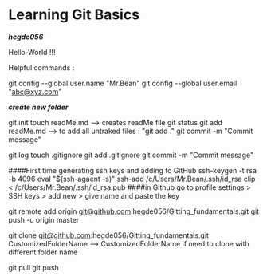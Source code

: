 # Learning Git Basics

 ***hegde056***

Hello-World !!!

Helpful commands : 

git config --global user.name "Mr.Bean"
git config --global user.email "abc@xyz.com"

***create new folder***

git init 
touch readMe.md				--> creates readMe file
git status
git add readMe.md			--> to add all untraked files : "git add ."
git commit  -m "Commit message"

git log 
touch .gitignore
git add .gitignore
git commit  -m "Commit message"		

####First time generating ssh keys and adding to GitHub
ssh-keygen -t rsa -b 4096
eval "$(ssh-agaent -s)"
ssh-add /c/Users/Mr.Bean/.ssh/id_rsa
clip < /c/Users/Mr.Bean/.ssh/id_rsa.pub
####in Github go to profile settings > SSH keys > add new > give name and paste the key 


git remote add origin git@github.com:hegde056/Gitting_fundamentals.git
git push -u origin master

git clone git@github.com:hegde056/Gitting_fundamentals.git CustomizedFolderName    --> CustomizedFolderName if need to clone with different folder name

git pull 
git push 
